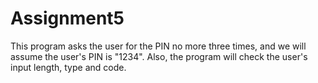# Assignment5

This program asks the user for the PIN no more three times, and we will assume the user's PIN is "1234".
Also, the program will check the user's input length, type and code. 
